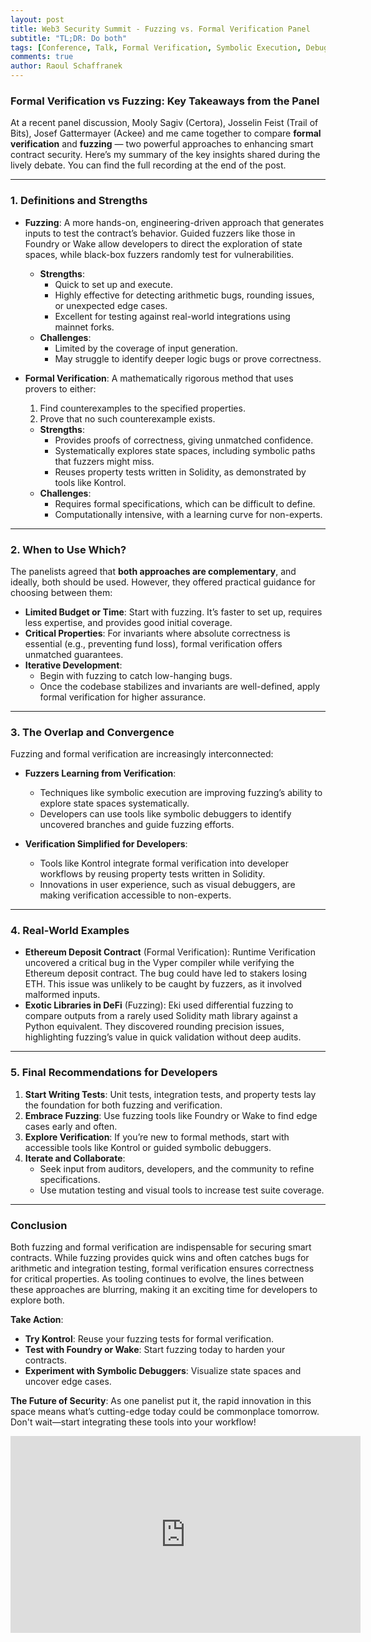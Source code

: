 ```yaml
---
layout: post
title: Web3 Security Summit - Fuzzing vs. Formal Verification Panel
subtitle: "TL;DR: Do both"
tags: [Conference, Talk, Formal Verification, Symbolic Execution, Debugging, Solidity, EVM]
comments: true
author: Raoul Schaffranek
---
```


### Formal Verification vs Fuzzing: Key Takeaways from the Panel

At a recent panel discussion, Mooly Sagiv (Certora), Josselin Feist (Trail of Bits), Josef Gattermayer (Ackee) and me came together to compare **formal verification** and **fuzzing** — two powerful approaches to enhancing smart contract security. Here’s my summary of the key insights shared during the lively debate. You can find the full recording at the end of the post.

---

### **1. Definitions and Strengths**
- **Fuzzing**: A more hands-on, engineering-driven approach that generates inputs to test the contract’s behavior. Guided fuzzers like those in Foundry or Wake allow developers to direct the exploration of state spaces, while black-box fuzzers randomly test for vulnerabilities.
  - **Strengths**: 
    - Quick to set up and execute.
    - Highly effective for detecting arithmetic bugs, rounding issues, or unexpected edge cases.
    - Excellent for testing against real-world integrations using mainnet forks.
  - **Challenges**:
    - Limited by the coverage of input generation.
    - May struggle to identify deeper logic bugs or prove correctness.

- **Formal Verification**: A mathematically rigorous method that uses provers to either:
  1. Find counterexamples to the specified properties.
  2. Prove that no such counterexample exists.
  - **Strengths**:
    - Provides proofs of correctness, giving unmatched confidence.
    - Systematically explores state spaces, including symbolic paths that fuzzers might miss.
    - Reuses property tests written in Solidity, as demonstrated by tools like Kontrol.
  - **Challenges**:
    - Requires formal specifications, which can be difficult to define.
    - Computationally intensive, with a learning curve for non-experts.

---

### **2. When to Use Which?**
The panelists agreed that **both approaches are complementary**, and ideally, both should be used. However, they offered practical guidance for choosing between them:
- **Limited Budget or Time**: Start with fuzzing. It’s faster to set up, requires less expertise, and provides good initial coverage.
- **Critical Properties**: For invariants where absolute correctness is essential (e.g., preventing fund loss), formal verification offers unmatched guarantees.
- **Iterative Development**:
  - Begin with fuzzing to catch low-hanging bugs.
  - Once the codebase stabilizes and invariants are well-defined, apply formal verification for higher assurance.

---

### **3. The Overlap and Convergence**
Fuzzing and formal verification are increasingly interconnected:
- **Fuzzers Learning from Verification**:
  - Techniques like symbolic execution are improving fuzzing’s ability to explore state spaces systematically.
  - Developers can use tools like symbolic debuggers to identify uncovered branches and guide fuzzing efforts.
  
- **Verification Simplified for Developers**:
  - Tools like Kontrol integrate formal verification into developer workflows by reusing property tests written in Solidity.
  - Innovations in user experience, such as visual debuggers, are making verification accessible to non-experts.

---

### **4. Real-World Examples**
- **Ethereum Deposit Contract** (Formal Verification): Runtime Verification uncovered a critical bug in the Vyper compiler while verifying the Ethereum deposit contract. The bug could have led to stakers losing ETH. This issue was unlikely to be caught by fuzzers, as it involved malformed inputs.
- **Exotic Libraries in DeFi** (Fuzzing): Eki used differential fuzzing to compare outputs from a rarely used Solidity math library against a Python equivalent. They discovered rounding precision issues, highlighting fuzzing’s value in quick validation without deep audits.

---

### **5. Final Recommendations for Developers**
1. **Start Writing Tests**: Unit tests, integration tests, and property tests lay the foundation for both fuzzing and verification.
2. **Embrace Fuzzing**: Use fuzzing tools like Foundry or Wake to find edge cases early and often.
3. **Explore Verification**: If you’re new to formal methods, start with accessible tools like Kontrol or guided symbolic debuggers.
4. **Iterate and Collaborate**:
   - Seek input from auditors, developers, and the community to refine specifications.
   - Use mutation testing and visual tools to increase test suite coverage.

---

### **Conclusion**
Both fuzzing and formal verification are indispensable for securing smart contracts. While fuzzing provides quick wins and often catches bugs for arithmetic and integration testing, formal verification ensures correctness for critical properties. As tooling continues to evolve, the lines between these approaches are blurring, making it an exciting time for developers to explore both.

**Take Action**:
- **Try Kontrol**: Reuse your fuzzing tests for formal verification.
- **Test with Foundry or Wake**: Start fuzzing today to harden your contracts.
- **Experiment with Symbolic Debuggers**: Visualize state spaces and uncover edge cases.

**The Future of Security**: As one panelist put it, the rapid innovation in this space means what’s cutting-edge today could be commonplace tomorrow. Don't wait—start integrating these tools into your workflow!

<iframe width="560" height="315" src="https://www.youtube.com/embed/NCclZjMmkDs?si=fWswXb61SISkqgjA" title="YouTube video player" frameborder="0" allow="accelerometer; autoplay; clipboard-write; encrypted-media; gyroscope; picture-in-picture; web-share" referrerpolicy="strict-origin-when-cross-origin" allowfullscreen></iframe>